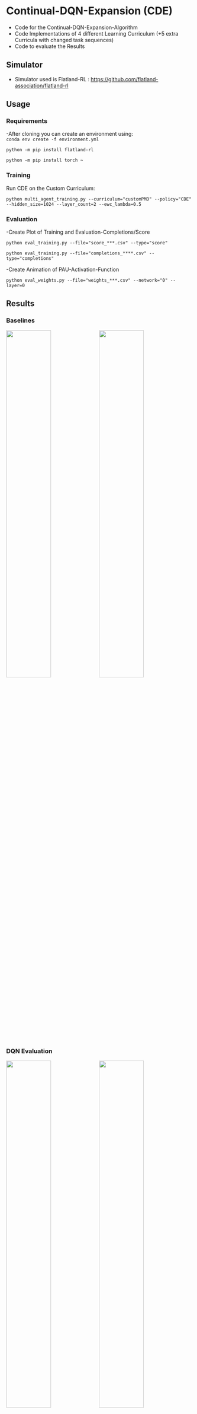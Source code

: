 
# Continual-DQN-Expansion (CDE) #
- Code for the Continual-DQN-Expansion-Algorithm
- Code Implementations of 4 different Learning Curriculum (+5 extra Curricula with changed task sequences)
- Code to evaluate the Results

## Simulator ##

- Simulator used is Flatland-RL : https://github.com/flatland-association/flatland-rl

## Usage ##
### Requirements ###
-After cloning you can create an environment using:  
```conda env create -f environment.yml```

```python -m pip install flatland-rl```

```python -m pip install torch ~```

### Training ###
Run CDE on the Custom Curriculum:
```
python multi_agent_training.py --curriculum="customPMD" --policy="CDE" --hidden_size=1024 --layer_count=2 --ewc_lambda=0.5
```

### Evaluation ###
-Create Plot of Training and Evaluation-Completions/Score
```
python eval_training.py --file="score_***.csv" --type="score"
```
```
python eval_training.py --file="completions_****.csv" --type="completions"
```
-Create Animation of PAU-Activation-Function 
```
python eval_weights.py --file="weights_***.csv" --network="0" --layer=0
```
## Results ##
### Baselines ###
<p float="left">
  <img src="Evaluation\images\Baselines_Curriculum_Completions.png" width="49%" />
  <img src="Evaluation\images\Baselines_Curriculum_Scores.png" width="49%" />
</p>

### DQN Evaluation ###
<p float="left">
  <img src="Evaluation\images\DQN_Completions.png" width="49%" />
  <img src="Evaluation\images\DQN_Score.png" width="49%" />
</p>
